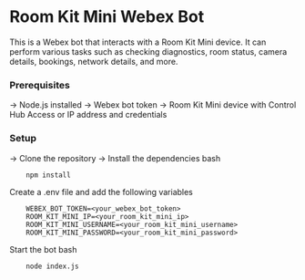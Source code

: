 # Room Kit Mini Webex Bot
This is a Webex bot that interacts with a Room Kit Mini device. It can perform various tasks such as checking diagnostics, room status, camera details, bookings, network details, and more.

### Prerequisites
-> Node.js installed
-> Webex bot token
-> Room Kit Mini device with Control Hub Access or IP address and credentials

### Setup
-> Clone the repository
-> Install the dependencies
    bash

        npm install
Create a .env file and add the following variables

        WEBEX_BOT_TOKEN=<your_webex_bot_token>
        ROOM_KIT_MINI_IP=<your_room_kit_mini_ip>
        ROOM_KIT_MINI_USERNAME=<your_room_kit_mini_username>
        ROOM_KIT_MINI_PASSWORD=<your_room_kit_mini_password>
Start the bot
    bash

        node index.js
